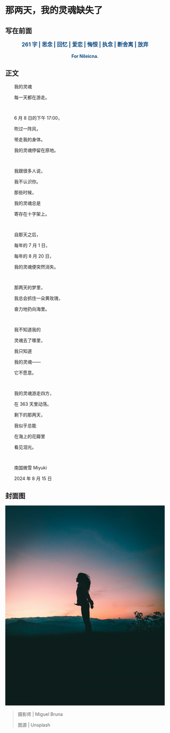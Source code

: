 # 那两天，我的灵魂缺失了

## 写在前面

<p style="color:#0f4c81; text-align:center; font-weight:bold; font-size:larger;">261 字 | 思念 | 回忆 | 爱恋 | 悔恨 | 执念 | 断舍离 | 放弃</p>

<p style="color:#0f4c81; text-align:center; font-weight:bold;">For Nileicna.</p>

## 正文

　　我的灵魂

　　每一天都在游走。

<br />

　　6 月 8 日的下午 17:00，

　　吹过一阵风，

　　带走我的身体。

　　我的灵魂停留在原地。

<br />

　　我跟很多人说，

　　我不认识你。

　　那些时候，

　　我的灵魂总是

　　寄存在十字架上。

<br />

　　自那天之后，

　　每年的 7 月 1 日，

　　每年的 8 月 20 日，

　　我的灵魂便突然消失。

<br />

　　那两天的梦里，

　　我总会抓住一朵黄玫瑰，

　　奋力地扔向海里。

<br />

　　我不知道我的

　　灵魂去了哪里，

　　我只知道

　　我的灵魂——

　　它不愿意。

<br />

　　我的灵魂游走四方，

　　在 363 天里动荡。

　　剩下的那两天，

　　我似乎总能

　　在海上的花瓣里

　　看见泪光。

<br />

　　南国微雪 Miyuki

　　2024 年 8 月 15 日

## 封面图

![](https://raw.githubusercontent.com/TinySnow/GithubImageHosting/main/blog/articles/poems/miguel-bruna-h7qhDX6ExD4-unsplash.jpg)

> 摄影师 | Miguel Bruna
>
> 图源 | Unsplash